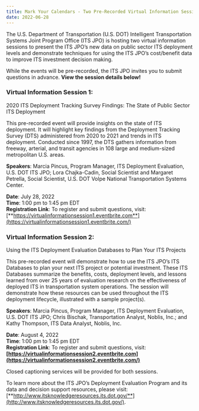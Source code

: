 ```yaml
---
title: Mark Your Calendars - Two Pre-Recorded Virtual Information Sessions on Intelligent Transportation Systems Deployment – Data for Decision Making
date: 2022-06-28
---
```


The U.S. Department of Transportation (U.S. DOT) Intelligent Transportation Systems Joint Program Office (ITS JPO) is hosting two virtual information sessions to present the ITS JPO’s new data on public sector ITS deployment levels and demonstrate techniques for using the ITS JPO’s cost/benefit data to improve ITS investment decision making.

While the events will be pre-recorded, the ITS JPO invites you to submit questions in advance. **View the session details below!**

### Virtual Information Session 1:  
2020 ITS Deployment Tracking Survey Findings: The State of Public Sector ITS Deployment

This pre-recorded event will provide insights on the state of ITS deployment. It will highlight key findings from the Deployment Tracking Survey (DTS) administered from 2020 to 2021 and trends in ITS deployment. Conducted since 1997, the DTS gathers information from freeway, arterial, and transit agencies in 108 large and medium-sized metropolitan U.S. areas.

**Speakers**: Marcia Pincus, Program Manager, ITS Deployment Evaluation, U.S. DOT ITS JPO; Lora Chajka-Cadin, Social Scientist and Margaret Petrella, Social Scientist, U.S. DOT Volpe National Transportation Systems Center.

**Date**: July 28, 2022  
**Time**: 1:00 pm to 1:45 pm EDT  
**Registration Link**: To register and submit questions, visit: [**https://virtualinformationsession1.eventbrite.com**](https://virtualinformationsession1.eventbrite.com/)

### Virtual Information Session 2:  
Using the ITS Deployment Evaluation Databases to Plan Your ITS Projects

This pre-recorded event will demonstrate how to use the ITS JPO’s ITS Databases to plan your next ITS project or potential investment. These ITS Databases summarize the benefits, costs, deployment levels, and lessons learned from over 25 years of evaluation research on the effectiveness of deployed ITS in transportation system operations. The session will demonstrate how these resources can be used throughout the ITS deployment lifecycle, illustrated with a sample project(s).

**Speakers**: Marcia Pincus, Program Manager, ITS Deployment Evaluation, U.S. DOT ITS JPO; Chris Bischak, Transportation Analyst, Noblis, Inc.; and Kathy Thompson, ITS Data Analyst, Noblis, Inc.

**Date**: August 4, 2022  
**Time**: 1:00 pm to 1:45 pm EDT  
**Registration Link**: To register and submit questions, visit: **[https://virtualinformationsession2.eventbrite.com](https://virtualinformationsession2.eventbrite.com/)**

Closed captioning services will be provided for both sessions.

To learn more about the ITS JPO’s Deployment Evaluation Program and its data and decision support resources, please visit: [**http://www.itsknowledgeresources.its.dot.gov/**](http://www.itsknowledgeresources.its.dot.gov/).


